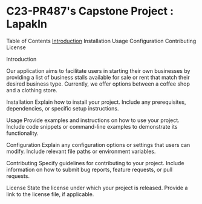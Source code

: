 # C23-PR487's Capstone Project : LapakIn

Table of Contents
[Introduction](#introduction) 
Installation
Usage
Configuration
Contributing
License

Introduction <a name="introduction"></a>

Our application aims to facilitate users in starting their own businesses by providing a list of business stalls available for sale or rent that match their desired business type. Currently, we offer options between a coffee shop and a clothing store.

Installation <a name="installation"></a>
Explain how to install your project. Include any prerequisites, dependencies, or specific setup instructions.

Usage <a name="usage"></a>
Provide examples and instructions on how to use your project. Include code snippets or command-line examples to demonstrate its functionality.

Configuration <a name="configuration"></a>
Explain any configuration options or settings that users can modify. Include relevant file paths or environment variables.

Contributing <a name="contributing"></a>
Specify guidelines for contributing to your project. Include information on how to submit bug reports, feature requests, or pull requests.

License <a name="license"></a>
State the license under which your project is released. Provide a link to the license file, if applicable.
